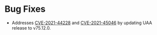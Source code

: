# Bug Fixes

* Addresses
  [CVE-2021-44228](https://github.com/advisories/GHSA-jfh8-c2jp-5v3q) and
  [CVE-2021-45046](https://github.com/advisories/GHSA-7rjr-3q55-vv33) by
  updating UAA release to v75.12.0.
